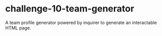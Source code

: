 # challenge-10-team-generator
A team profile generator powered by inquirer to generate an interactable HTML page.
